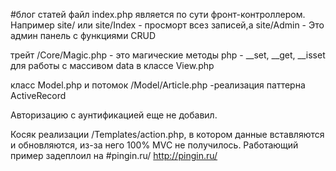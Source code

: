 #блог статей
файл index.php является по сути фронт-контроллером.
Например site/ или site/Index - просморт всез записей,а 
site/Admin - Это админ панель с функциями CRUD

трейт /Core/Magic.php - это магические методы php - __set, __get,
__isset для работы с массивом data в классе View.php

класс Model.php и потомок /Model/Article.php -реализация паттерна ActiveRecord

Авторизацию с аунтификацией еще не добавил.

Косяк реализации  /Templates/action.php, в котором данные вставляются и обновляются,
из-за него 100% MVC не получилось. 
Работающий пример задеплоил на 
#pingin.ru/ http://pingin.ru/

